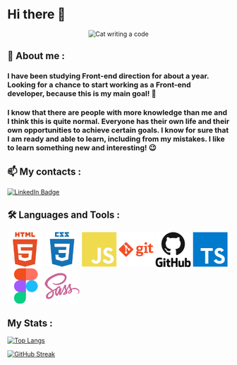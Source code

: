 # Hi there 👋
<div class="main-picture" align="center">
    <img src="https://media.giphy.com/media/M4NykXxUE0HAcK7UJ6/giphy.gif" width="200px" alt="Cat writing a code">
</div>

## :boy: About me :

### I have been studying Front-end direction for about a year. Looking for a chance to start working as a Front-end developer, because this is my main goal! :pray:

### I know that there are people with more knowledge than me and I think this is quite normal. Everyone has their own life and their own opportunities to achieve certain goals. I know for sure that I am ready and able to learn, including from my mistakes. I like to learn something new and interesting! :wink:

## :mailbox: My contacts :

<div id="badges">
    <a href="https://www.linkedin.com/in/maksim-hladki-71686b208/"><img src="https://img.shields.io/badge/LinkedIn-blue?style=for-the-badge&logo=linkedin&logoColor=white" alt="LinkedIn Badge"/></a>
</div>

## :hammer_and_wrench: Languages and Tools :
<div class="lang-and-tools">
    <img src="https://raw.githubusercontent.com/devicons/devicon/1119b9f84c0290e0f0b38982099a2bd027a48bf1/icons/html5/html5-plain-wordmark.svg" width="80px" alt="html">
    <img src="https://raw.githubusercontent.com/devicons/devicon/1119b9f84c0290e0f0b38982099a2bd027a48bf1/icons/css3/css3-plain-wordmark.svg" width="80px" alt="css">
    <img src="https://raw.githubusercontent.com/devicons/devicon/1119b9f84c0290e0f0b38982099a2bd027a48bf1/icons/javascript/javascript-plain.svg" width="80px" alt="javascript">
    <img src="https://raw.githubusercontent.com/devicons/devicon/1119b9f84c0290e0f0b38982099a2bd027a48bf1/icons/git/git-plain-wordmark.svg" width="80px" alt="git">
    <img src="https://raw.githubusercontent.com/devicons/devicon/1119b9f84c0290e0f0b38982099a2bd027a48bf1/icons/github/github-original-wordmark.svg" width="80px" alt="github">
    <img src="https://raw.githubusercontent.com/devicons/devicon/1119b9f84c0290e0f0b38982099a2bd027a48bf1/icons/typescript/typescript-plain.svg" width="80px" alt="typescript">
    <img src="https://raw.githubusercontent.com/devicons/devicon/1119b9f84c0290e0f0b38982099a2bd027a48bf1/icons/figma/figma-original.svg" width="80px" alt="figma">
    <img src="https://raw.githubusercontent.com/devicons/devicon/1119b9f84c0290e0f0b38982099a2bd027a48bf1/icons/sass/sass-original.svg" width="80px" alt="sass">
</div>

## My Stats :

[![Top Langs](https://github-readme-stats.vercel.app/api/top-langs/?username=SPECTRA995)](https://github.com/anuraghazra/github-readme-stats)

[![GitHub Streak](http://github-readme-streak-stats.herokuapp.com?user=SPECTRA995&theme=Javascript&hide_border=true&border_radius=5&date_format=j%20M%5B%20Y%5D)](https://git.io/streak-stats)
